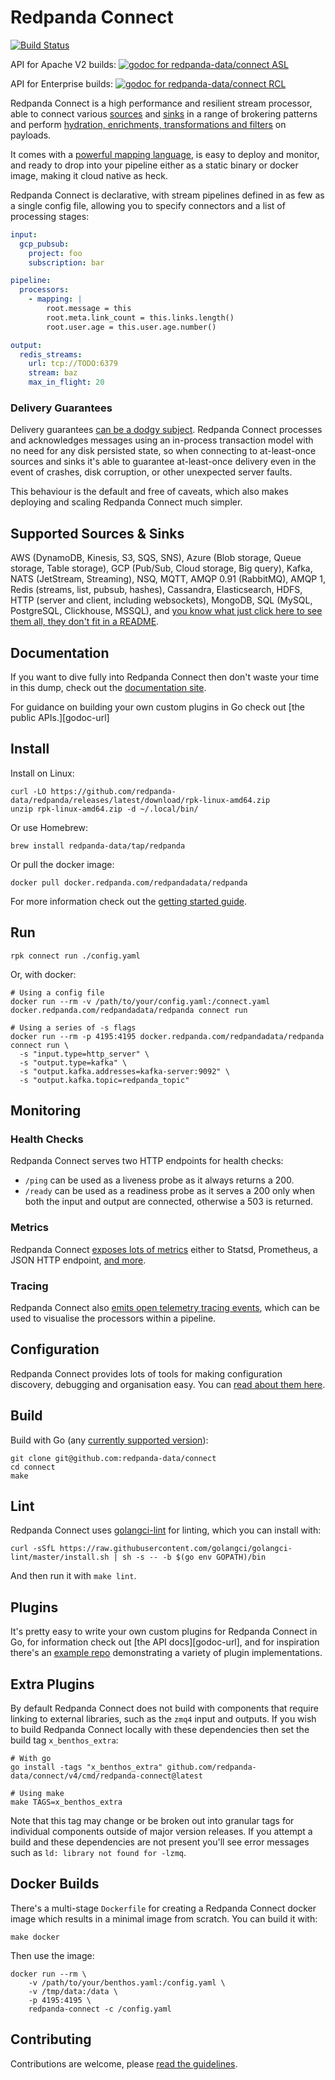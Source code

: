 Redpanda Connect
================

[![Build Status][actions-badge]][actions-url]

API for Apache V2 builds: [![godoc for redpanda-data/connect ASL][godoc-badge]][godoc-url-apache]

API for Enterprise builds: [![godoc for redpanda-data/connect RCL][godoc-badge]][godoc-url-enterprise]

Redpanda Connect is a high performance and resilient stream processor, able to connect various [sources][inputs] and [sinks][outputs] in a range of brokering patterns and perform [hydration, enrichments, transformations and filters][processors] on payloads.

It comes with a [powerful mapping language][bloblang-about], is easy to deploy and monitor, and ready to drop into your pipeline either as a static binary or docker image, making it cloud native as heck.

Redpanda Connect is declarative, with stream pipelines defined in as few as a single config file, allowing you to specify connectors and a list of processing stages:

```yaml
input:
  gcp_pubsub:
    project: foo
    subscription: bar

pipeline:
  processors:
    - mapping: |
        root.message = this
        root.meta.link_count = this.links.length()
        root.user.age = this.user.age.number()

output:
  redis_streams:
    url: tcp://TODO:6379
    stream: baz
    max_in_flight: 20
```

### Delivery Guarantees

Delivery guarantees [can be a dodgy subject](https://youtu.be/QmpBOCvY8mY). Redpanda Connect processes and acknowledges messages using an in-process transaction model with no need for any disk persisted state, so when connecting to at-least-once sources and sinks it's able to guarantee at-least-once delivery even in the event of crashes, disk corruption, or other unexpected server faults.

This behaviour is the default and free of caveats, which also makes deploying and scaling Redpanda Connect much simpler.

## Supported Sources & Sinks

AWS (DynamoDB, Kinesis, S3, SQS, SNS), Azure (Blob storage, Queue storage, Table storage), GCP (Pub/Sub, Cloud storage, Big query), Kafka, NATS (JetStream, Streaming), NSQ, MQTT, AMQP 0.91 (RabbitMQ), AMQP 1, Redis (streams, list, pubsub, hashes), Cassandra, Elasticsearch, HDFS, HTTP (server and client, including websockets), MongoDB, SQL (MySQL, PostgreSQL, Clickhouse, MSSQL), and [you know what just click here to see them all, they don't fit in a README][about-categories].

## Documentation

If you want to dive fully into Redpanda Connect then don't waste your time in this dump, check out the [documentation site][general-docs].

For guidance on building your own custom plugins in Go check out [the public APIs.][godoc-url]

## Install

Install on Linux:

```shell
curl -LO https://github.com/redpanda-data/redpanda/releases/latest/download/rpk-linux-amd64.zip
unzip rpk-linux-amd64.zip -d ~/.local/bin/
```

Or use Homebrew:

```shell
brew install redpanda-data/tap/redpanda
```

Or pull the docker image:

```shell
docker pull docker.redpanda.com/redpandadata/redpanda
```

For more information check out the [getting started guide][getting-started].

## Run

```shell
rpk connect run ./config.yaml
```

Or, with docker:

```shell
# Using a config file
docker run --rm -v /path/to/your/config.yaml:/connect.yaml docker.redpanda.com/redpandadata/redpanda connect run

# Using a series of -s flags
docker run --rm -p 4195:4195 docker.redpanda.com/redpandadata/redpanda connect run \
  -s "input.type=http_server" \
  -s "output.type=kafka" \
  -s "output.kafka.addresses=kafka-server:9092" \
  -s "output.kafka.topic=redpanda_topic"
```

## Monitoring

### Health Checks

Redpanda Connect serves two HTTP endpoints for health checks:
- `/ping` can be used as a liveness probe as it always returns a 200.
- `/ready` can be used as a readiness probe as it serves a 200 only when both the input and output are connected, otherwise a 503 is returned.

### Metrics

Redpanda Connect [exposes lots of metrics][metrics] either to Statsd, Prometheus, a JSON HTTP endpoint, [and more][metrics].

### Tracing

Redpanda Connect also [emits open telemetry tracing events][tracers], which can be used to visualise the processors within a pipeline.

## Configuration

Redpanda Connect provides lots of tools for making configuration discovery, debugging and organisation easy. You can [read about them here][config-doc].

## Build

Build with Go (any [currently supported version](https://go.dev/dl/)):

```shell
git clone git@github.com:redpanda-data/connect
cd connect
make
```

## Lint

Redpanda Connect uses [golangci-lint][golangci-lint] for linting, which you can install with:

```shell
curl -sSfL https://raw.githubusercontent.com/golangci/golangci-lint/master/install.sh | sh -s -- -b $(go env GOPATH)/bin
```

And then run it with `make lint`.

## Plugins

It's pretty easy to write your own custom plugins for Redpanda Connect in Go, for information check out [the API docs][godoc-url], and for inspiration there's an [example repo][plugin-repo] demonstrating a variety of plugin implementations.

## Extra Plugins

By default Redpanda Connect does not build with components that require linking to external libraries, such as the `zmq4` input and outputs. If you wish to build Redpanda Connect locally with these dependencies then set the build tag `x_benthos_extra`:

```shell
# With go
go install -tags "x_benthos_extra" github.com/redpanda-data/connect/v4/cmd/redpanda-connect@latest

# Using make
make TAGS=x_benthos_extra
```

Note that this tag may change or be broken out into granular tags for individual components outside of major version releases. If you attempt a build and these dependencies are not present you'll see error messages such as `ld: library not found for -lzmq`.

## Docker Builds

There's a multi-stage `Dockerfile` for creating a Redpanda Connect docker image which results in a minimal image from scratch. You can build it with:

```shell
make docker
```

Then use the image:

```shell
docker run --rm \
	-v /path/to/your/benthos.yaml:/config.yaml \
	-v /tmp/data:/data \
	-p 4195:4195 \
	redpanda-connect -c /config.yaml
```

## Contributing

Contributions are welcome, please [read the guidelines](CONTRIBUTING.md).

[inputs]: https://docs.redpanda.com/redpanda-connect/components/inputs/about
[about-categories]: https://docs.redpanda.com/redpanda-connect/about#components
[processors]: https://docs.redpanda.com/redpanda-connect/components/processors/about
[outputs]: https://docs.redpanda.com/redpanda-connect/components/outputs/about
[metrics]: https://docs.redpanda.com/redpanda-connect/components/metrics/about
[tracers]: https://docs.redpanda.com/redpanda-connect/components/tracers/about
[config-interp]: https://docs.redpanda.com/redpanda-connect/configuration/interpolation
[streams-api]: https://docs.redpanda.com/redpanda-connect/guides/streams_mode/streams_api
[streams-mode]: https://docs.redpanda.com/redpanda-connect/guides/streams_mode/about
[general-docs]: https://docs.redpanda.com/redpanda-connect/about
[bloblang-about]: https://docs.redpanda.com/redpanda-connect/guides/bloblang/about
[config-doc]: https://docs.redpanda.com/redpanda-connect/configuration/about
[releases]: https://github.com/redpanda-data/connect/releases
[plugin-repo]: https://github.com/benthosdev/benthos-plugin-example
[getting-started]: https://docs.redpanda.com/redpanda-connect/guides/getting_started
[benthos-studio]: https://studio.benthos.dev

[godoc-badge]: https://pkg.go.dev/badge/github.com/redpanda-data/benthos/v4/public
[godoc-url-apache]: https://pkg.go.dev/github.com/redpanda-data/connect/public/bundle/free/v4
[godoc-url-enterprise]: https://pkg.go.dev/github.com/redpanda-data/connect/public/bundle/enterprise/v4
[actions-badge]: https://github.com/redpanda-data/connect/actions/workflows/test.yml/badge.svg
[actions-url]: https://github.com/redpanda-data/connect/actions/workflows/test.yml

[golangci-lint]: https://golangci-lint.run/
[jaeger]: https://www.jaegertracing.io/
